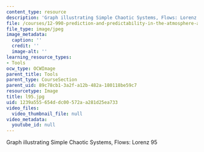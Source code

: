 ```yaml
---
content_type: resource
description: 'Graph illustrating Simple Chaotic Systems, Flows: Lorenz 95'
file: /courses/12-990-prediction-and-predictability-in-the-atmosphere-and-oceans-spring-2003/1239a555654ddc00572aa281d25ea733_l95.jpg
file_type: image/jpeg
image_metadata:
  caption: ''
  credit: ''
  image-alt: ''
learning_resource_types:
- Tools
ocw_type: OCWImage
parent_title: Tools
parent_type: CourseSection
parent_uid: 89c78cb1-3a2f-a12b-482a-180118be59c7
resourcetype: Image
title: l95.jpg
uid: 1239a555-654d-dc00-572a-a281d25ea733
video_files:
  video_thumbnail_file: null
video_metadata:
  youtube_id: null
---
```

Graph illustrating Simple Chaotic Systems, Flows: Lorenz 95

